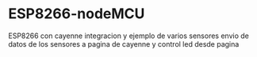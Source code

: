# ESP8266-nodeMCU
ESP8266 con cayenne integracion y ejemplo de varios sensores envio de datos de los sensores a pagina de cayenne y control led desde pagina
